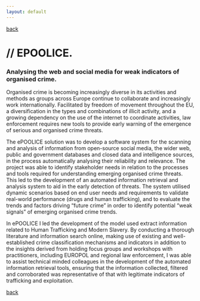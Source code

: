 ```yaml
---
layout: default
---
```


[back](./)

# // EPOOLICE. 

### Analysing the web and social media for weak indicators of organised crime. 
 
Organised crime is becoming increasingly diverse in its activities and methods as groups across Europe continue to collaborate and increasingly work internationally. Facilitated by freedom of movement throughout the EU, a diversification in the types and combinations of illicit activity, and a growing dependency on the use of the internet to coordinate activities, law enforcement requires new tools to provide early warning of the emergence of serious and organised crime threats.

The ePOOLICE solution was to develop a software system for the scanning and analysis of information from open-source social media, the wider web, public and government databases and closed data and intelligence sources, in the process automatically analysing their reliability and relevance. The project was able to identify stakeholder needs in relation to the processes and tools required for understanding emerging organised crime threats. This led to the development of an automated information retrieval and analysis system to aid in the early detection of threats. The system utilised dynamic scenarios based on end user needs and requirements to validate real-world performance (drugs and human trafficking), and to evaluate the trends and factors driving “future crime” in order to identify potential “weak signals” of emerging organised crime trends. 

In ePOOLICE I led the development of the model used extract information related to Human Trafficking and Modern Slavery. By conducting a thorough literature and information search online, making use of existing and well-established crime classification mechanisms and indicators in addition to the insights derived from holding focus groups and workshops with practitioners, including EUROPOL and regional law enforcement, I was able to assist technical minded colleagues in the development of the automated information retrieval tools, ensuring that the information collected, filtered and corroborated was representative of that with legitimate indicators of trafficking and exploitation. 

 [back](./)
